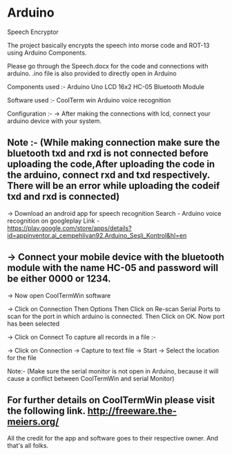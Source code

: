 # Arduino
Speech Encryptor

The project basically encrypts the speech into morse code and ROT-13 using Arduino Components.

Please go through the Speech.docx for the code and connections with arduino.
.ino file is also provided to directly open in Arduino

Components used :- 
Arduino Uno
LCD 16x2
HC-05 Bluetooth Module 

Software used :-
CoolTerm win
Arduino voice recognition

Configuration :-
-> After making the connections with lcd, connect your arduino device with your system.

Note :- 
(While making connection make sure the bluetooth txd and rxd is not connected before uploading the code,After uploading the code in the arduino, connect rxd and txd respectively. There will be an error while uploading the codeif txd and rxd is connected)
 --------------------------------------------------------------------------------------------------------------------------
-> Download an android app for speech recognition
   Search - Arduino voice recognition on googleplay 
   Link - https://play.google.com/store/apps/details?id=appinventor.ai_cempehlivan92.Arduino_Sesli_Kontrol&hl=en
   
-> Connect your mobile device with the bluetooth module with the name HC-05 and password will be either 0000 or 1234.
---------------------------------------------------------------------------------------------------------------------------
-> Now open CoolTermWin software

-> Click on Connection
   Then Options
   Then Click on Re-scan Serial Ports to scan for the port in which arduino is connected.
   Then Click on OK.
   Now port has been selected
 
 -> Click on Connect
 To capture all records in a file :-
 
 -> Click on Connection
 -> Capture to text file
 -> Start 
 -> Select the location for the file
 
Note:-
(Make sure the serial monitor is not open in Arduino, because it will cause a conflict between CoolTermWin and serial Monitor)

For further details on CoolTermWin please visit the following link.
http://freeware.the-meiers.org/
------------------------------------------------------------------------------------------------------------------------------

All the credit for the app and software goes to their respective owner.
And that's all folks.

   
